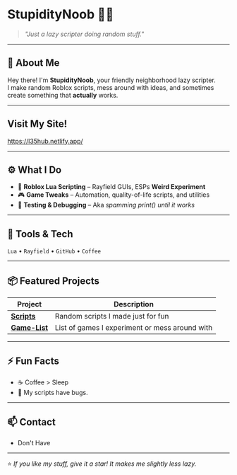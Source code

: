 # StupidityNoob 🧠🤏

> *"Just a lazy scripter doing random stuff."*

---

## 👋 About Me
Hey there! I'm **StupidityNoob**, your friendly neighborhood lazy scripter.  
I make random Roblox scripts, mess around with ideas, and sometimes create something that **actually**
works.

---

## Visit My Site!
https://l35hub.netlify.app/

---

## ⚙️ What I Do
- 🧩 **Roblox Lua Scripting** – Rayfield GUIs, ESPs **Weird Experiment**
- 🎮 **Game Tweaks** – Automation, quality-of-life scripts, and utilities  
- 🧠 **Testing & Debugging** – Aka *spamming print() until it works*

---

## 🧰 Tools & Tech
`Lua` • `Rayfield` • `GitHub` • `Coffee`

---

## 📦 Featured Projects
| Project | Description |
|----------|--------------|
| [**Scripts**](https://github.com/StupidityNoob/Scripts) | Random scripts I made just for fun |
| [**Game-List**](https://github.com/StupidityNoob/Game-List) | List of games I experiment or mess around with |

---

## ⚡ Fun Facts
- ☕ Coffee > Sleep  
- 🐞 My scripts have bugs.

---

## 📫 Contact
- Don't Have

---

⭐ *If you like my stuff, give it a star! It makes me slightly less lazy.*

<!--
**StupidityNoob/StupidityNoob** is a ✨ _special_ ✨ repository because its `README.md` (this file) appears on your GitHub profile.

Here are some ideas to get you started:

- 🔭 I’m currently working on ...
- 🌱 I’m currently learning ...
- 👯 I’m looking to collaborate on ...
- 🤔 I’m looking for help with ...
- 💬 Ask me about ...
- 📫 How to reach me: ...
- 😄 Pronouns: ...
- ⚡ Fun fact: ...
-->
